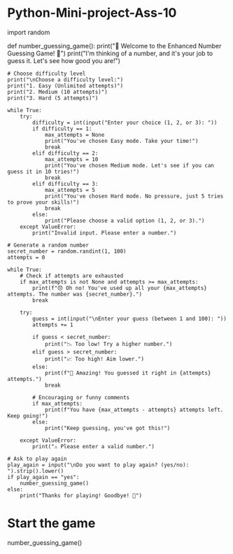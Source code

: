 # Python-Mini-project-Ass-10
import random

def number_guessing_game():
    print("🎉 Welcome to the Enhanced Number Guessing Game! 🎉")
    print("I'm thinking of a number, and it's your job to guess it. Let's see how good you are!")

    # Choose difficulty level
    print("\nChoose a difficulty level:")
    print("1. Easy (Unlimited attempts)")
    print("2. Medium (10 attempts)")
    print("3. Hard (5 attempts)")
    
    while True:
        try:
            difficulty = int(input("Enter your choice (1, 2, or 3): "))
            if difficulty == 1:
                max_attempts = None
                print("You've chosen Easy mode. Take your time!")
                break
            elif difficulty == 2:
                max_attempts = 10
                print("You've chosen Medium mode. Let's see if you can guess it in 10 tries!")
                break
            elif difficulty == 3:
                max_attempts = 5
                print("You've chosen Hard mode. No pressure, just 5 tries to prove your skills!")
                break
            else:
                print("Please choose a valid option (1, 2, or 3).")
        except ValueError:
            print("Invalid input. Please enter a number.")

    # Generate a random number
    secret_number = random.randint(1, 100)
    attempts = 0

    while True:
        # Check if attempts are exhausted
        if max_attempts is not None and attempts >= max_attempts:
            print(f"😞 Oh no! You've used up all your {max_attempts} attempts. The number was {secret_number}.")
            break

        try:
            guess = int(input("\nEnter your guess (between 1 and 100): "))
            attempts += 1

            if guess < secret_number:
                print("📉 Too low! Try a higher number.")
            elif guess > secret_number:
                print("📈 Too high! Aim lower.")
            else:
                print(f"🎉 Amazing! You guessed it right in {attempts} attempts.")
                break

            # Encouraging or funny comments
            if max_attempts:
                print(f"You have {max_attempts - attempts} attempts left. Keep going!")
            else:
                print("Keep guessing, you've got this!")

        except ValueError:
            print("⚠️ Please enter a valid number.")

    # Ask to play again
    play_again = input("\nDo you want to play again? (yes/no): ").strip().lower()
    if play_again == "yes":
        number_guessing_game()
    else:
        print("Thanks for playing! Goodbye! 👋")

# Start the game
number_guessing_game()
